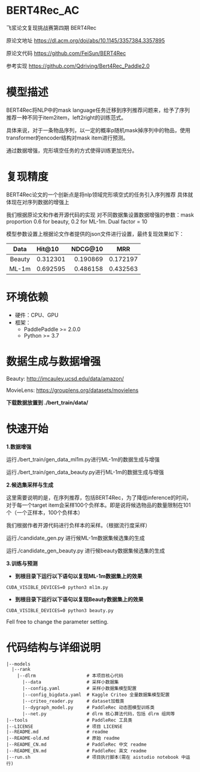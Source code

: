 # BERT4Rec_AC
飞浆论文复现挑战赛第四期 BERT4Rec

原论文地址 https://dl.acm.org/doi/abs/10.1145/3357384.3357895

原论文代码 https://github.com/FeiSun/BERT4Rec

参考实现 https://github.com/Qdriving/Bert4Rec_Paddle2.0

# 模型描述
BERT4Rec将NLP中的mask language任务迁移到序列推荐问题来，给予了序列推荐一种不同于item2item，left2right的训练范式。

具体来说，对于一条物品序列，以一定的概率p随机mask掉序列中的物品，使用transformer的encoder结构对mask item进行预测。

通过数据增强，完形填空任务的方式使得训练更加充分。

# 复现精度

BERT4Rec论文的一个创新点是将nlp领域完形填空式的任务引入序列推荐 具体就体现在对序列数据的增强上

我们根据原论文和作者开源代码的实现 对不同数据集设置数据增强的参数：mask proportion 0.6 for beauty, 0.2 for ML-1m. Dual factor = 10 

模型参数设置上根据论文作者提供的json文件进行设置，最终复现效果如下：



| Data | Hit@10 | NDCG@10 | MRR|
|:-------:|:-----|--------:|--------|
|Beauty| 0.312301 | 0.190869 |0.172197 |
|ML-1m| 0.692595| 0.486158 | 0.432563|


# 环境依赖
- 硬件：CPU、GPU
- 框架： 
   - PaddlePaddle >= 2.0.0 
   - Python >= 3.7
        

# 数据生成与数据增强

Beauty: http://jmcauley.ucsd.edu/data/amazon/

MovieLens: https://grouplens.org/datasets/movielens

**下载数据放置到 ./bert_train/data/**


# 快速开始

**1.数据增强**

运行./bert_train/gen_data_ml1m.py进行ML-1m的数据生成与增强

运行./bert_train/gen_data_beauty.py进行ML-1m的数据生成与增强

**2.候选集采样与生成**

这里需要说明的是，在序列推荐，包括BERT4Rec，为了降低inference的时间，对于每一个target item会采样100个负样本。即是说将候选物品的数量限制在101个（一个正样本，100个负样本）

我们根据作者开源代码进行负样本的采样。（根据流行度采样）

运行./candidate_gen.py 进行候ML-1m数据集候选集的生成

运行./candidate_gen_beauty.py 进行候beauty数据集候选集的生成

**3.训练与预测**

- **到根目录下运行以下语句以复现ML-1m数据集上的效果**
```
CUDA_VISIBLE_DEVICES=0 python3 ml1m.py 
```


- **到根目录下运行以下语句以复现Beauty数据集上的效果**
```
CUDA_VISIBLE_DEVICES=0 python3 beauty.py 
```

Fell free to change the parameter setting.

# 代码结构与详细说明

```
|--models
  |--rank
    |--dlrm                   # 本项目核心代码
      |--data                 # 采样小数据集
      |--config.yaml          # 采样小数据集模型配置
      |--config_bigdata.yaml  # Kaggle Criteo 全量数据集模型配置
      |--criteo_reader.py     # dataset加载类            
      |--dygraph_model.py     # PaddleRec 动态图模型训练类
      |--net.py               # dlrm 核心算法代码，包括 dlrm 组网等
|--tools                      # PaddleRec 工具类
|--LICENSE                    # 项目 LICENSE
|--README.md                  # readme
|--README-old.md              # 原始 readme
|--README_CN.md               # PaddleRec 中文 readme
|--README_EN.md               # PaddleRec 英文 readme
|--run.sh                     # 项目执行脚本(需在 aistudio notebook 中运行)
```
